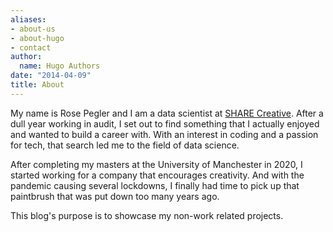 ```yaml
---
aliases:
- about-us
- about-hugo
- contact
author:
  name: Hugo Authors
date: "2014-04-09"
title: About
---
```


My name is Rose Pegler and I am a data scientist at [SHARE Creative](https://sharecreative.com/). After a dull year working in audit, I set out to find something that I actually enjoyed and wanted to build a career with. With an interest in coding and a passion for tech, that search led me to the field of data science.

After completing my masters at the University of Manchester in 2020, I started working for a company that encourages creativity. And with the pandemic causing several lockdowns, I finally had time to pick up that paintbrush that was put down too many years ago.

This blog's purpose is to showcase my non-work related projects.
